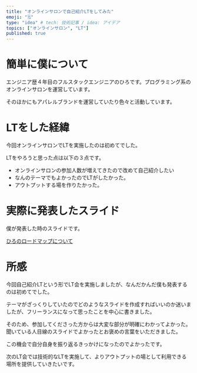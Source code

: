 ```yaml
---
title: "オンラインサロンで自己紹介LTをしてみた"
emoji: "🗒"
type: "idea" # tech: 技術記事 / idea: アイデア
topics: ["オンラインサロン", "LT"]
published: true
---
```


# 簡単に僕について
エンジニア歴４年目のフルスタックエンジニアのひろです。プログラミング系のオンラインサロンを運営しています。

そのほかにもアパレルブランドを運営していたり色々と活動しています。

# LTをした経緯
今回オンラインサロンでLTを実施したのは初めてでした。

LTをやろうと思った点は以下の３点です。

- オンラインサロンの参加人数が増えてきたので改めて自己紹介したい
- なんのテーマでもよかったのでLTがしたかった。
- アウトプットする場を作りたかった。

# 実際に発表したスライド
僕が発表した時のスライドです。

[ひろのロードマップについて
](https://docs.google.com/presentation/d/12fzFPzn1m8ruMRe26izS0uzu-xo6nxjrrqoLZtVYtag/edit?usp=sharing)

# 所感
今回自己紹介LTという形でLT会を実施しましたが、なんだかんだ僕も発表するのは初めてでした。

テーマがざっくりしていたのでどのようなスライドを作成すればいいのか迷いましたが、フリーランスになって思ったことを中心に書きました。

そのため、参加してくださった方からは大変な部分が明確にわかってよかった。聞いている人目線のスライドでよかったとお褒めの言葉をいただきました。

この機会で自分自身を振り返るきっかけになったのでよかったです。

次のLT会では技術的なLTを実施して、よりアウトプットの場として利用できる場所を提供していきたいです。
